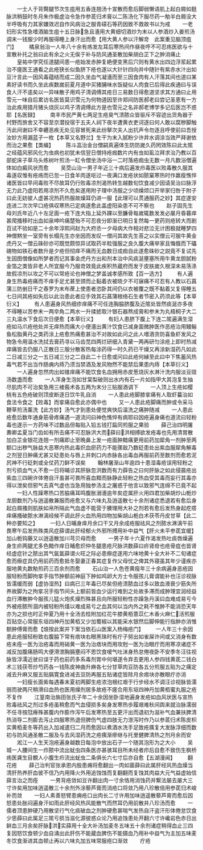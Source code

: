<!-- { "loadSidebar": true } -->
　　一士人于背臋腿节次生疽用五香连翘汤十宣散而愈后脚弱懒语肌上起白屑如麸脉洪稍鼓时冬月朱作极虚治令急作参茋归术膏以二陈汤化下服尽药一觔半白屑没大半呼吸有力其家嫌效迟自作风病治之服青礞石等药因致不救故书以为戒
　　一老妇形实性急嗜酒脑生疽十五日脉急且濇用大黄细切酒炒为末以人参酒炒入姜煎汤调末一钱服少时再服得睡上身汗出而愈【用大黄人参以汗解竒　此案重见脑顶疽门】
　　橘泉翁治一人年八十余有疡发左耳后寒热间作昼夜呼不可忍疡医欲与十宣散补托之翁曰此有余之火无俟于补与防风通圣散加柴胡白芷下之肿消痛止
　　皇祐中学究任道腿间患一疮始发赤肿复絶便变黑后穴则有黄水出四边浮浆起累治不瘥医王通看之此疮狭长似鱼脐下疮也遂以大针针四向并中随针有紫赤水汁出如豆汁言此一因风毒蕴结而成二因久坐血气凝濇而至三因食肉有人汗落其间也道曰某素好读书而久坐此疾数嵗前夏月道中买猪脯味水饭疑似人肉食已后得此疾通曰与误食人汗不逺矣以一异味散子用鸡子清调傅其疮日三易数日得愈道坚求其方通曰止用雪元一味自后累访名医皆莫识雪元为何物道因至许郑间防医郝老曰尝记圣恵有一方治此疾用猎月猪头烧灰以鸡子清调傅此方是也雪元之名非郝老博学多记后医岂不惑耶【名医録】
　　南丰市民严黄七两足生疮臭气溃脓众皆驱斥不容迹出货角器于村野而旅舍又不容至京潜投宿于五夫人祠下夜半遭黄衣吏诃逐曰何人敢以腐秽脚触汚此间谢曰不幸纒恶疾无处见容冒死来此纷拏次夫人出抗声令勿逐且呼使前曰吾授汝妙方用漏蓝子一枚【本草又名野兰】生干为末入腻粉少许井水调涂当效严拜谢依而治之果愈【类编】
　　陈斗嵓治金台僧嗣真遍体生防防嵗久药罔效陈曰此太隂之经蕴风邪风化为虫病也初犹未信翌日僧持疮痂数片内有虫如虱泣拜求治乃教以百部蛇床子草乌头练树叶煎汤一缸令僧坐汤中浴一二时落疮痂虫无数一月凡数浴僧遍体如白癜风状而愈
　　吴茭山治一男子年近三十病后遍发疖毒医以败毒散久服其毒遂収惟有疮疡而已忽一日食羊肉遂呕过一夜满口发疮状如脓窠寒热时作羸瘦憔悴诸医皆曰早间毒败不尽故耳仍行败毒凉剂渴热转生越数旬饮食减少因请吴治曰脉浮无力此乃虚阳若用凉剂不久危矣遂用附子理中汤服之少顷燥烦口开举家归咎于附子曰此无妨彼人虚甚况热药热服故燥耳仍进一服【此理可以贯通服药之妙】其症遂安连进二次次早口疮俱収寒热已定病遂愈此盖虚阳染患不可不察也
　　赵子固先生母刘氏年近八十左足面一疮下连大指上延外踝以至臁骨每嵗辄数发发必屡月昏暮痒甚爬搔移时出血如泉呻吟痛楚殆不可忍夜分即渐已明日复然每一更药则疮转大而剧百试不验如是二十余年淳熙间赵为大府丞一夕母病大作相对悲泣无计困极就睡梦四神僧黙坐一室旁有长榻先生亦坐因而发叹一僧问其故先生荅之以实僧云可服牛黄金虎丹又一僧云硃砂亦可既觉颇惊异试取药半粒强服之良久腹大痛举家且悔俄而下礧磈物如铁石者数升是夕疮但彻痒不痛而无血数日成痂自此遂愈硃砂之説竟不复试先生因图僧像如所梦者而记其事金虎丹方出和剂本治中风痰涎壅塞所用牛黄龙胆腻粉金箔之类皆非老人所宜服今乃服竒效竟此疾积热蔵府而发于皮肤嵗久根深未易荡涤故假凉剂以攻之不可以常疮论也神僧之梦盖诚孝感所致【百一选方】
　　有人遍身生热毒疮痛而不痒手足尤甚至颈而止黏着衣被晓夕不可寐痛不可忍有人教以石菖蒲三防剉日干之舂罗为末布蓆上使患者恣卧其间仍以衣被覆之既不黏着又复得睡五七日间其疮如失后以此治患此者应手效其石菖蒲根络石生者节密入药须此等【本草衍义】
　　有人患遍身风热细疹痒痛不可任连胸脇脐腹及近隂处皆然痰涎亦多夜不得睡以苦参末一两皁角二两水一升揉摅取汁银石器熬成膏和参末为丸梧桐子大二三丸温水下食后次日便愈【本草衍义】
　　有妇人患脐下腹上下连二隂遍满生湿疮如马爪疮他处并无痒热而痛大小便濇出黄汁饮食已减身面微肿医作恶疮治用鳗鲡鱼松脂黄丹之类药涂上疮愈热痛愈甚治不对故如此问之此人嗜酒贪防喜鱼虾发风之物急令用温水洗拭去膏药寻以马齿苋四两烂研细入青黛一两再研匀涂疮上即时热减痒痛皆去仍服八正散日三服分散客热每涂药得一时久药已干燥又再涂新湿药凡如此二日减三分之一五日减三分之二自此二十日愈或问曰此疮何縁至此曰中下焦蓄风热毒气若不出当作肠痈内痔乃须当禁酒及发风物然不能禁后果患内痔【本草衍义】
　　一人遍身忽然肉出如锥痒痛不能饮食名血拥用赤皮葱烧灰水淋汁洗内服淡豆豉汤数盏而愈
　　一人浑身生泡如甘棠梨破则出水内有石一片如指甲大其泡复生抽尽肌肉不可治矣急用三棱莪术各五两为末分三贴服酒调下
　　一人顶上生疮如樱桃有五色疮破则顶皮断逐日饮牛乳自消
　　一人患此疮脚膝挛痛有人取虾蟇治如食法令食之【败毒】而挛痛自愈此亦偶中也
　　又一人患此疮脚痛而肿或令采马鞭草煎汤薰洗【此方妙】汤气才到患处便觉爽快后温洗之痛肿随减
　　一人患此疮愈后数年通身筋骨疼痛遇一道流问曰神色憔悴有病耶曰因疮遍身痛也道流曰轻粉毒也遂示一方药味不过数品但每贴入铅五钱打扁同煎服之果验
　　薛己治四明屠夀卿孟夏当门齿如有所击痛不可忍脉洪大而薛曰洪相搏欲发疮毒也先用清胃散加白芷金银花连翘一剂痛即止至晩鼻上发一疮面肿黯痛更用前药加犀角一剂肿至两额口出秽气脉益大恶寒内热此毒炽血瘀药力不能骤敌乃数砭患处出紫血服犀角解毒之剂翌日肿痛尤甚又砭患处与唇上并刺口内赤脉各出毒血再服前药至数剂而愈若泥凥神不行砭刺或全仗药刀鲜不误矣
　　翰林屠渐山年逾四十患湿毒疮误用轻粉之剂亏损血气乆不愈一日将晡诊其肝脉忽洪数而有力薛告之曰何肝脉之如此侵晨疮出紫血三四碗许体倦自汗虽甚可畏所喜血黯而脉静此轻粉之热血受其毒而妄行其毒亦得以泄矣但邪气去真气虚也当急用独参汤主之屠惑于他言以致邪气连绵不已竟不起
　　一妇人性躁寒热口苦脇痛耳鸣腹胀溺濇逾年矣症属肝火用四君加柴胡炒山栀炒龙胆数剂乃与逍遥散兼服而疮愈又与六味丸及逍遥散七十余剂诸症悉退若有愈后身起白屑搔则肌肤如帛所隔此气血虚不能营于腠理用大补之剂若有愈后发热身起疙瘩痒痛搔破脓水淋漓经候不调此肝火血热用四物加柴胡山栀白术茯苓丹皮甘草【此二种亦要知之】
　　一妇人日晡身痒月余口干又月余成疮服祛风之剂脓水淋漓午前畏寒午后发热殊类风症薛谓此肝经郁火外邪所搏用补中益气【肝火未平参茋宜缓】加山栀钩藤又以逍遥散加川芎贝母而愈
　　一男子年十六夏作渴发热吐痰唇燥遍身生疥两腿尤多色黯作痒日晡愈炽仲冬腿患疮尺脉洪数薛曰疥肾疳也疮骨疽也皆肾经虚症针之脓出其气氤氲薛谓火旺之际必患瘵症遂用六味地黄十全大补不二旬诸症愈而瘵症具仍用前药而愈抵冬娶妻正春其症复作父母忧之俾其外寝虽其年少谨疾亦服地黄丸数觔煎药三百余剂而愈
　　石山治一人色苍黄瘦年三十余病遍身恶疮因服轻粉而脚拘挛手指节肿额前神庭下肿如鸡卵大方士令服孩儿膏谓能补也汪诊视脉皆濡缓而弱【虚协湿热】曰病已三年毒已尽矣但疮溃脓血过多以致血液衰少筋失所养故脚为之拘挛况手指节间头上额前皆血少运行难到之处故多滞而成肿理宜润经益血行滞散肿今服孩儿猛火炮炙燥烈殊甚且向所服轻粉性亦躁急丹溪曰血难成易亏今外被疮脓所涸内被轻粉所熯以难成易亏之血其何以当内外之耗不惟肿不能消恐天年亦为之损也时正仲夏乃用十全汤去桂附加红花牛膝黄栢薏苡仁木香火麻仁活煎服百贴空心常服东垣四神丹加黄栢又少加蜀椒以其能采水银然后脚伸能行指肿亦消惟额肿傅膏而愈【烺按此案并下案当依石山医案入杨梅疮门】
　　一人年三十余因患此疮服轻粉致右腹脇下常有痞块右眼黑珠时有疔子努出如雀屎许间或又消身有数疮未痊一医为治疮毒而用硝黄一医为治痞块而用攻尅一医为治眼疔而用寒凉诸症不减反加腹痛肠鸣大便滑泄胸膈壅闷不思饮食嗳气吐沫身热怠倦夜卧不安季冬汪往视脉皆浮濡近驶曰误于药也前药多系毒剂胃中何堪遂令弃去更用人参四钱黄茋二钱白术三钱茯苓炒芍药各一钱陈皮神曲升麻各七分甘草肉豆防各五分煎服五贴为之痛定减去升麻又服五贴膈寛食进减去豆防再服五贴诸症皆除月余痞块亦散眼疔亦消
　　一妇瘦长面紫每遇春末夏初两脚生疮浓泡根红艰于行步经水不调汪诊视脉皆濡弱而驶两尺稍滑曰血热也医用燥剂居多故疮不瘥合用东垣四神丹加黄栢蜜丸服之疮不复作
　　江篁南治旃田张氏子年二十余因坐卧湿地遍身发疮如血风状医与宣热败毒祛风之剂过多疮虽稍愈而气血侵损多矣身发寒热歩履艰难秋间舆来就治脉濡弱不任寻按尫瘠殊甚腹内作膨作泻午后发寒热至五更汗出而退初为滋补气血兼扶脾清热消导二剂膨去泻止四服寒热退但脾伤气虚四肢无力泄泻时作乃以参茋归术陈皮枳实黄栢麦冬等药出入加减遣归二月而愈因以煮酒水洗手足致疮痍复大发脉浮细而数初与防风通圣散二服及与去风湿药洗之疮痍渐瘳继与托里健脾清热之剂月余而安
　　淞江一人生天泡疮遍身越数日每泡中放出石子一个随其泡形为之大小
　　吴城一人腰间生一疖脓中流出蚘虫四条医亦甚骇耳目所未经者疖后自愈不致伤生枫桥疡医龚生目覩人小腹生疖流出蚘虫二条俱长六七寸后亦自愈【五湖漫闻】
　　翻花疮
　　薛己治判官张承恩内股患痈将愈翻出一肉如菌薛曰此属肝经风热血燥当清肝热养肝血彼不信乃内用降火外用追蚀蚀而复翻翻而复蚀其肉益大元气益虚始信薛言治之而痊
　　一男背疮敛如豆许翻出肉一寸余恪用消蚀药并繋法屡去屡大三寸许矣用加味逍遥散三十余剂外涂藜芦膏而消疮口将敛乃用八珍散倍用参茋归术峻补而敛
　　一妇人素善怒臂患痈疮口出肉长二寸许用加味逍遥散藜芦膏而愈后因怒患处胀闷遍身汗如雨此肝经风热风能散气而然耳仍用前散并八珍汤而愈
　　一儒者顶患肿硬乃用散坚行气化痰破血之剂肿硬愈甚喘气发热自汗盗汗形体倦怠饮食少思薛曰此属足三隂亏损当滋化源彼惑众论乃用追蚀患处开翻六寸许巉岩色赤日出鲜血三月余矣肝脉洪实薛用十全大补汤加麦冬五味五十余剂诸症稍得血止三四复因怒饮食顿少血自涌出此肝伤不能蔵血脾伤不能摄血乃用补中益气为主加五味麦冬饮食渐进其血顿止再以六味丸加五味常服疮口渐敛
　　疔疮
